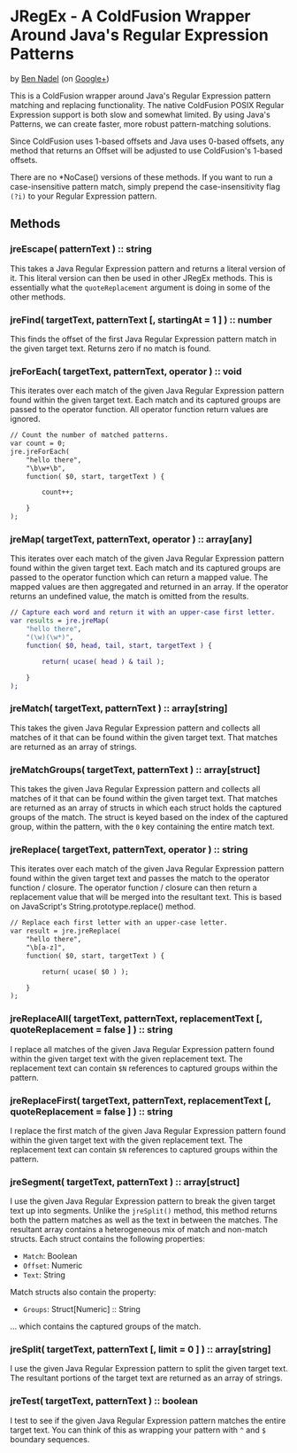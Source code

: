 
# JRegEx - A ColdFusion Wrapper Around Java's Regular Expression Patterns

by [Ben Nadel][bennadel] (on [Google+][googleplus])

This is a ColdFusion wrapper around Java's Regular Expression pattern matching and
replacing functionality. The native ColdFusion POSIX Regular Expression support is both
slow and somewhat limited. By using Java's Patterns, we can create faster, more robust
pattern-matching solutions.

Since ColdFusion uses 1-based offsets and Java uses 0-based offsets, any method that 
returns an Offset will be adjusted to use ColdFusion's 1-based offsets.

There are no *NoCase() versions of these methods. If you want to run a case-insensitive
pattern match, simply prepend the case-insensitivity flag `(?i)` to your Regular 
Expression pattern.

## Methods

### jreEscape( patternText ) :: string

This takes a Java Regular Expression pattern and returns a literal version of it. This 
literal version can then be used in other JRegEx methods. This is essentially what the 
`quoteReplacement` argument is doing in some of the other methods.

### jreFind( targetText, patternText [, startingAt = 1 ] ) :: number

This finds the offset of the first Java Regular Expression pattern match in the given 
target text. Returns zero if no match is found.

### jreForEach( targetText, patternText, operator ) :: void

This iterates over each match of the given Java Regular Expression pattern found within 
the given target text. Each match and its captured groups are passed to the operator 
function. All operator function return values are ignored.

```cfc
// Count the number of matched patterns.
var count = 0;
jre.jreForEach(
	"hello there",
	"\b\w+\b",
	function( $0, start, targetText ) {

		count++;

	}
);
```

### jreMap( targetText, patternText, operator ) :: array[any]

This iterates over each match of the given Java Regular Expression pattern found within 
the given target text. Each match and its captured groups are passed to the operator 
function which can return a mapped value. The mapped values are then aggregated and 
returned in an array. If the operator returns an undefined value, the match is omitted
from the results.

```cfc
// Capture each word and return it with an upper-case first letter.
var results = jre.jreMap(
	"hello there",
	"(\w)(\w*)",
	function( $0, head, tail, start, targetText ) {

		return( ucase( head ) & tail );

	}
);
```

### jreMatch( targetText, patternText ) :: array[string]

This takes the given Java Regular Expression pattern and collects all matches of it 
that can be found within the given target text. That matches are returned as an array
of strings.

### jreMatchGroups( targetText, patternText ) :: array[struct]

This takes the given Java Regular Expression pattern and collects all matches of it 
that can be found within the given target text. That matches are returned as an array
of structs in which each struct holds the captured groups of the match. The struct is
keyed based on the index of the captured group, within the pattern, with the `0` key 
containing the entire match text.

### jreReplace( targetText, patternText, operator ) :: string

This iterates over each match of the given Java Regular Expression pattern found within
the given target text and passes the match to the operator function / closure. The 
operator function / closure can then return a replacement value that will be merged into
the resultant text. This is based on JavaScript's String.prototype.replace() method.

```cfc
// Replace each first letter with an upper-case letter.
var result = jre.jreReplace(
	"hello there",
	"\b[a-z]",
	function( $0, start, targetText ) {

		return( ucase( $0 ) );

	}
);
```

### jreReplaceAll( targetText, patternText, replacementText [, quoteReplacement = false ] ) :: string

I replace all matches of the given Java Regular Expression pattern found within the given
target text with the given replacement text. The replacement text can contain `$N` 
references to captured groups within the pattern.

### jreReplaceFirst( targetText, patternText, replacementText [, quoteReplacement = false ] ) :: string

I replace the first match of the given Java Regular Expression pattern found within the 
given target text with the given replacement text. The replacement text can contain `$N`
references to captured groups within the pattern.

### jreSegment( targetText, patternText ) :: array[struct]

I use the given Java Regular Expression pattern to break the given target text up into 
segments. Unlike the `jreSplit()` method, this method returns both the pattern matches as
well as the text in between the matches. The resultant array contains a heterogeneous mix
of match and non-match structs. Each struct contains the following properties:

* `Match`: Boolean
* `Offset`: Numeric
* `Text`: String

Match structs also contain the property:

* `Groups`: Struct[Numeric] :: String

... which contains the captured groups of the match.

### jreSplit( targetText, patternText [, limit = 0 ] ) :: array[string]

I use the given Java Regular Expression pattern to split the given target text. The 
resultant portions of the target text are returned as an array of strings.

### jreTest( targetText, patternText ) :: boolean

I test to see if the given Java Regular Expression pattern matches the entire target 
text. You can think of this as wrapping your pattern with `^` and `$` boundary sequences.


[bennadel]: http://www.bennadel.com
[googleplus]: https://plus.google.com/108976367067760160494?rel=author
